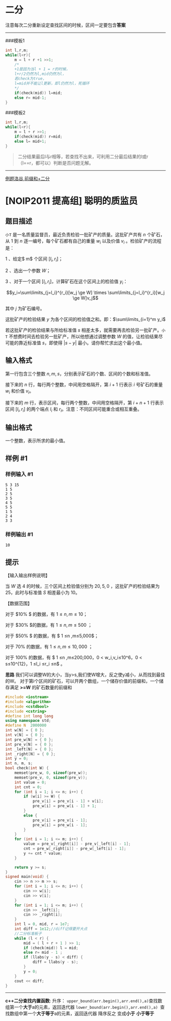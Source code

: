 #  二分
注意每次二分重新设定查找区间的时候，区间一定要包含**答案**


-------------
###模板1
```cpp
int l,r,m;
while(l<r){
	m = l + r +1 >>1;
	/*
	+1是因为当l + 1 = r的时候，
	l+r/2仍然为l,mid仍然为l，
	若check为true，
	l=mid并不能让l更新，即l仍然为l，死循环
	*/
	if(check(mid)) l=mid;
	else r= mid-1;
}
```
###模板2
```cpp
int l,r,m;
while(l<r){
	m = l + r >>1;
	if(check(mid)) r=mid;
	else l= mid+1;
}
```
>二分结果最后l与r相等，若查找不出来，可利用二分最后结果的l或r（l==r，都可以）判断是否问题无解。

---
[例题洛谷,前缀和+二分](https://www.luogu.com.cn/problem/P1314)

# [NOIP2011 提高组] 聪明的质监员

## 题目描述

`小T` 是一名质量监督员，最近负责检验一批矿产的质量。这批矿产共有 $n$ 个矿石，从 $1$ 到 $n$ 逐一编号，每个矿石都有自己的重量 $w_i$ 以及价值 $v_i$ 。检验矿产的流程是：

1 、给定$ m$ 个区间 $[l_i,r_i]$；

2 、选出一个参数 $W$；

3 、对于一个区间 $[l_i,r_i]$，计算矿石在这个区间上的检验值 $y_i$：

$$y_i=\sum\limits_{j=l_i}^{r_i}[w_j \ge W] \times \sum\limits_{j=l_i}^{r_i}[w_j \ge W]v_j$$  

其中 $j$ 为矿石编号。

这批矿产的检验结果 $y$ 为各个区间的检验值之和。即：$\sum\limits_{i=1}^m y_i$  

若这批矿产的检验结果与所给标准值 $s$ 相差太多，就需要再去检验另一批矿产。`小T` 不想费时间去检验另一批矿产，所以他想通过调整参数 $W$ 的值，让检验结果尽可能的靠近标准值 $s$，即使得 $|s-y|$ 最小。请你帮忙求出这个最小值。

## 输入格式

第一行包含三个整数 $n,m,s$，分别表示矿石的个数、区间的个数和标准值。

接下来的 $n$ 行，每行两个整数，中间用空格隔开，第 $i+1$ 行表示 $i$ 号矿石的重量 $w_i$ 和价值 $v_i$。

接下来的 $m$ 行，表示区间，每行两个整数，中间用空格隔开，第 $i+n+1$ 行表示区间 $[l_i,r_i]$ 的两个端点 $l_i$ 和 $r_i$。注意：不同区间可能重合或相互重叠。

## 输出格式

一个整数，表示所求的最小值。

## 样例 #1

### 样例输入 #1

```
5 3 15 
1 5 
2 5 
3 5 
4 5 
5 5 
1 5 
2 4 
3 3
```

### 样例输出 #1

```
10
```

## 提示

【输入输出样例说明】

当 $W$ 选 $4$ 的时候，三个区间上检验值分别为 $20,5 ,0$ ，这批矿产的检验结果为 $25$，此时与标准值 $S$ 相差最小为 $10$。

【数据范围】

对于 $10\% $ 的数据，有 $1 ≤n ,m≤10$；

对于 $30\% $的数据，有 $1 ≤n ,m≤500$ ；

对于 $50\% $ 的数据，有 $ 1 ≤n ,m≤5,000$；
 
对于 $70\%$ 的数据，有 $1 ≤n ,m≤10,000$ ；

对于 $100\%$ 的数据，有 $ 1 ≤n ,m≤200,000$，$0 < w_i,v_i≤10^6$，$0 < s≤10^{12}$，$1 ≤l_i ≤r_i ≤n$ 。



**思路**
我们可以调整W的大小，当y>s,我们使W增大，反之使y减小，从而找到最佳的W。
对于第i个区间的矿石，可以开两个数组，一个储存价值的前缀和，一个储存满足 **>=W** 的矿石数量的前缀和



```cpp
#include <iostream>
#include <algorithm>
#include <cstdbool>
#include <cstring>
#define int long long
using namespace std;
#define N  2000000
int w[N] = { 0 };
int v[N] = { 0 };
int pre_w[N] = { 0 };
int pre_v[N] = { 0 };
int _left[N] = { 0 };
int _right[N] = { 0 };
int y = 0;
int n, m, s;
bool check(int W) {
	memset(pre_w, 0, sizeof(pre_w));
	memset(pre_v, 0, sizeof(pre_v));
	int value = 0;
	int cnt = 0;
	for (int i = 1; i <= n; i++) {
		if (w[i] >= W) {
			pre_v[i] = pre_v[i - 1] + v[i];
			pre_w[i] = pre_w[i - 1] + 1;
		}
		else {
			pre_v[i] = pre_v[i - 1];
			pre_w[i] = pre_w[i - 1];
		}
	}
	for (int i = 1; i <= m; i++) {
		value = pre_v[_right[i]] - pre_v[_left[i] - 1];
		cnt = pre_w[_right[i]] - pre_w[_left[i] - 1];
		y += cnt * value;
	}

	return y >= s;
}
signed main(void) {
	cin >> n >> m >> s;
	for (int i = 1; i <= n; i++) {
		cin >> w[i];
		cin >> v[i];
	}
	for (int i = 1; i <= m; i++) {
		cin >> _left[i];
		cin >> _right[i];
	}
	int l = 0, mid, r = 1e7;
	int diff = 1e12;//diff记得要开大点
	//二分标准板子
	while (l < r) {
		mid = ( l + r + 1 ) >> 1;
		if (check(mid)) l = mid;
		else r= mid - 1 ;
		if (llabs(y - s) < diff) {
			diff = llabs(y - s);
		}
		y = 0;
	}
	cout << diff;
}
```







---

**c++二分查找内置函数**:
升序：
`upper_bound(arr.begin(),arr.end(),a)`查找数组第一个**大于**a的元素，返回迭代器
`lower_bound(arr.begin(),arr.end(),a) `查找数组中第一个**大于等于**a的元素，返回迭代器
降序反之
变成**小于**
**小于等于**